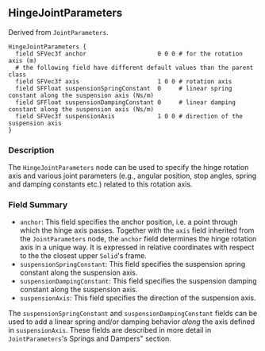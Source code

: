 ## HingeJointParameters

Derived from `JointParameters`.


```
HingeJointParameters {
  field SFVec3f anchor                    0 0 0 # for the rotation axis (m)
  # the following field have different default values than the parent class
  field SFVec3f axis                      1 0 0 # rotation axis
  field SFFloat suspensionSpringConstant  0     # linear spring constant along the suspension axis (Ns/m)
  field SFFloat suspensionDampingConstant 0     # linear damping constant along the suspension axis (Ns/m)
  field SFVec3f suspensionAxis            1 0 0 # direction of the suspension axis
}
```

### Description

The `HingeJointParameters` node can be used to specify the hinge rotation axis
and various joint parameters (e.g., angular position, stop angles, spring and
damping constants etc.) related to this rotation axis.

### Field Summary

- `anchor`: This field specifies the anchor position, i.e. a point through which
the hinge axis passes. Together with the `axis` field inherited from the
`JointParameters` node, the `anchor` field determines the hinge rotation axis in
a unique way. It is expressed in relative coordinates with respect to the the
closest upper `Solid`'s frame.
- `suspensionSpringConstant`: This field specifies the suspension spring constant
along the suspension axis.
- `suspensionDampingConstant`: This field specifies the suspension damping
constant along the suspension axis.
- `suspensionAxis`: This field specifies the direction of the suspension axis.

The `suspensionSpringConstant` and `suspensionDampingConstant` fields can be
used to add a linear spring and/or damping behavior *along* the axis defined in
`suspensionAxis`. These fields are described in more detail in
`JointParameters`'s Springs and Dampers" section.

